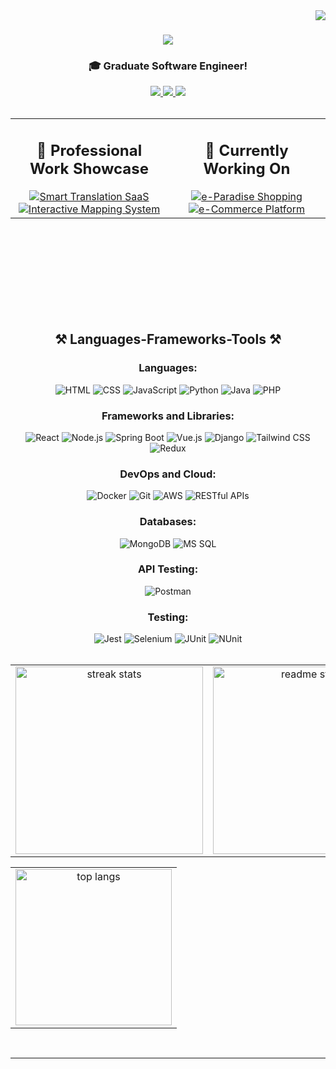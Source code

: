 <img align="right" src="https://komarev.com/ghpvc/?username=RyanL2004&color=blue&base=1000">

<h1 align="center">
    <img src="https://readme-typing-svg.herokuapp.com/?font=Righteous&size=35&center=true&vCenter=true&width=500&height=70&duration=4000&lines=Hi+There!+👋;+I'm+Rayan+Louahche!;" />
</h1>

<h3 align="center">🎓 Graduate Software Engineer!</h3>
<div align="center"> 
  <a href="mailto:rayanlouahche2004@gmail.com">
    <img src="https://img.shields.io/badge/Gmail-333333?style=for-the-badge&logo=gmail&logoColor=red" />  
  </a>
  <a href="https://linkedin.com/in/rayan-louahche" target="_blank">
    <img src="https://img.shields.io/badge/LinkedIn-0077B5?style=for-the-badge&logo=linkedin&logoColor=white" />  
  </a>
  <a href="https://main.d3s5w6u882p2nt.amplifyapp.com/" target="_blank">
    <img src="https://img.shields.io/badge/Portfolio-FF5722?style=for-the-badge&logo=todoist&logoColor=white" />  
  </a>
</div>
<br />

<table>
  <tr>
  
<td align="center" width="50%">
      <h2>💼 Professional Work Showcase</h2>
      <a href="https://main.d2kq90havoolfb.amplifyapp.com/" target="_blank">
        <img src="https://img.shields.io/badge/Smart%20Translation%20SaaS-%230045A0.svg?style=for-the-badge&logo=translation" alt="Smart Translation SaaS" />
      </a>
      <br />
      <a href="https://www.tresa.org.uk/totterdown-nature-reserve/" target="_blank">
        <img src="https://img.shields.io/badge/Interactive%20Mapping%20System-%232F6B32.svg?style=for-the-badge&logo=map" alt="Interactive Mapping System" />
      </a>
    </td>

        
<td align="center" width="50%">
      <h2>🔨 Currently Working On</h2>
      <a href="https://github.com/RyanL2004/e-paradiseShopping" target="_blank">
        <img src="https://img.shields.io/badge/e--Paradise%20Shopping-%230045A0.svg?style=for-the-badge&logo=github" alt="e-Paradise Shopping" />
      </a>
      <br />
      <a href="https://github.com/RyanL2004/e-Commerce-Platform" target="_blank">
        <img src="https://img.shields.io/badge/e--Commerce%20Platform-%232F6B32.svg?style=for-the-badge&logo=github" alt="e-Commerce Platform" />
      </a>
    </td>
  </tr>
</table>




<br/>
<br/>
<br/>
<br/> 
<br/>
<br/>
<br/>
<br/>
<h2 align="center">⚒️ Languages-Frameworks-Tools ⚒️</h2>

<div align="center">
  <h3>Languages:</h3>
  <img src="https://img.shields.io/badge/HTML-%23E34F26.svg?logo=html5&logoColor=white" alt="HTML" />
  <img src="https://img.shields.io/badge/CSS-%231572B6.svg?logo=css3&logoColor=white" alt="CSS" />
  <img src="https://img.shields.io/badge/JavaScript-%23F7DF1E.svg?logo=javascript&logoColor=black" alt="JavaScript" />
  <img src="https://img.shields.io/badge/Python-%233776AB.svg?logo=python&logoColor=white" alt="Python" />
  <img src="https://img.shields.io/badge/Java-%23007396.svg?logo=java&logoColor=white" alt="Java" />
  <img src="https://img.shields.io/badge/PHP-%23777BB4.svg?logo=php&logoColor=white" alt="PHP" />

  <h3>Frameworks and Libraries:</h3>
  <img src="https://img.shields.io/badge/React-%2361DAFB.svg?logo=react&logoColor=black" alt="React" />
  <img src="https://img.shields.io/badge/Node.js-%23339933.svg?logo=node.js&logoColor=white" alt="Node.js" />
  <img src="https://img.shields.io/badge/Spring%20Boot-%236DB33F.svg?logo=spring-boot&logoColor=white" alt="Spring Boot" />
  <img src="https://img.shields.io/badge/Vue.js-%234FC08D.svg?logo=vue.js&logoColor=white" alt="Vue.js" />
  <img src="https://img.shields.io/badge/Django-%23092E20.svg?logo=django&logoColor=white" alt="Django" />
  <img src="https://img.shields.io/badge/Tailwind%20CSS-%2306B6D4.svg?logo=tailwind-css&logoColor=white" alt="Tailwind CSS" />
  <img src="https://img.shields.io/badge/Redux-%23764ABC.svg?logo=redux&logoColor=white" alt="Redux" />

  <h3>DevOps and Cloud:</h3>
  <img src="https://img.shields.io/badge/Docker-%232496ED.svg?logo=docker&logoColor=white" alt="Docker" />
  <img src="https://img.shields.io/badge/Git-%23F05032.svg?logo=git&logoColor=white" alt="Git" />
  <img src="https://img.shields.io/badge/AWS-%23232F3E.svg?logo=amazon-aws&logoColor=white" alt="AWS" />
  <img src="https://img.shields.io/badge/RESTful%20APIs-%23000000.svg?logo=api&logoColor=white" alt="RESTful APIs" />

  <h3>Databases:</h3>
  <img src="https://img.shields.io/badge/MongoDB-%2347A248.svg?logo=mongodb&logoColor=white" alt="MongoDB" />
  <img src="https://img.shields.io/badge/MS%20SQL-%23CC2927.svg?logo=microsoft-sql-server&logoColor=white" alt="MS SQL" />

  <h3>API Testing:</h3>
  <img src="https://img.shields.io/badge/Postman-%23FF6C37.svg?logo=postman&logoColor=white" alt="Postman" />

  <h3>Testing:</h3>
  <img src="https://img.shields.io/badge/Jest-%23C21325.svg?logo=jest&logoColor=white" alt="Jest" />
  <img src="https://img.shields.io/badge/Selenium-%23043A7D.svg?logo=selenium&logoColor=white" alt="Selenium" />
  <img src="https://img.shields.io/badge/JUnit-%2325A162.svg?logo=junit5&logoColor=white" alt="JUnit" />
  <img src="https://img.shields.io/badge/NUnit-%23064C80.svg?logo=dotnet&logoColor=white" alt="NUnit" />
</div>

<br/>

<div>
  <table align="center" style="width: 100%; border-collapse: collapse;">
    <tr>
      <td align="center" width="50%" color="black">
         <img width=300 src="https://github-readme-streak-stats-salesp07.vercel.app/?user=RyanL2004&count_private=true&theme=react&border_radius=10&bgcolor=0D1117" alt="streak stats" />
      </td>
      <td align="center" width="50%">
        <img width=300 src="https://github-readme-stats-salesp07.vercel.app/api?username=RyanL2004&count_private=true&show_icons=true&theme=react&rank_icon=github&border_radius=10" alt="readme stats" />
      </td>
    </tr>
    </table>
    <table align="center" style="width: 100%; border-collapse: collapse;">
    <tr>
      <td colspan="2" align="center">
        <img width=250 src="https://github-readme-stats-salesp07.vercel.app/api/top-langs/?username=RyanL2004&hide=HTML&langs_count=8&layout=compact&theme=react&border_radius=10&size_weight=0.5&count_weight=0.5&exclude_repo=github-readme-stats" alt="top langs" />
      </td>
    </tr>
    </table>
  
    
</div>
<!--
<picture>
  <source media="(prefers-color-scheme: dark)" srcset="https://raw.githubusercontent.com/ryanl2004/ryanl2004/output/github-snake-dark.svg" />
  <source media="(prefers-color-scheme: light)" srcset="https://raw.githubusercontent.com/ryanl2004/ryanl2004/output/github-snake.svg" />
  <img alt="github-snake" src="https://raw.githubusercontent.com/ryanl2004/ryanl2004/output/github-snake.svg" />
</picture>
-->

<br/>

<hr/>

